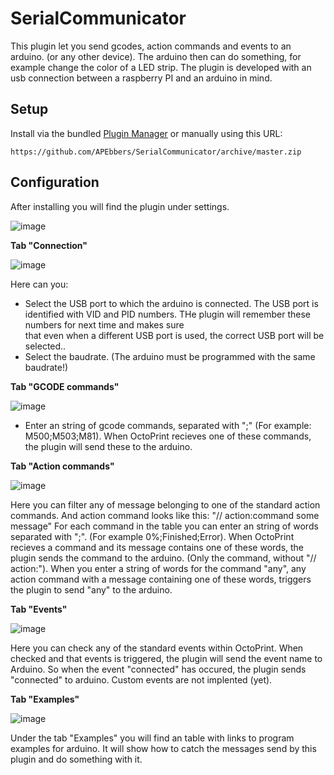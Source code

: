 # SerialCommunicator

This plugin let you send gcodes, action commands and events to an arduino. (or any other device). The arduino then can do something, for example change the color of a LED strip.
The plugin is developed with an usb connection between a raspberry PI and an arduino in mind.


## Setup

Install via the bundled [Plugin Manager](https://docs.octoprint.org/en/master/bundledplugins/pluginmanager.html)
or manually using this URL:

    https://github.com/APEbbers/SerialCommunicator/archive/master.zip



## Configuration

After installing you will find the plugin under settings. 

![image](https://user-images.githubusercontent.com/10145631/149211063-4a215578-751f-4ce7-86d8-3f96cb8daa2b.png)


**Tab "Connection"**

![image](https://user-images.githubusercontent.com/10145631/149211146-05340218-3b55-437a-a883-88208128c27f.png)

Here can you:
- Select the USB port to which the arduino is connected. The USB port is identified with VID and PID numbers. THe plugin will remember these numbers for next time and makes sure   
  that even when a different USB port is used, the correct USB port will be selected..
- Select the baudrate. (The arduino must be programmed with the same baudrate!)


**Tab "GCODE commands"**

![image](https://user-images.githubusercontent.com/10145631/149211184-47827413-e2b9-450a-abeb-9bee31f2c993.png)

- Enter an string of gcode commands, separated with ";" (For example: M500;M503;M81). When OctoPrint recieves one of these commands, the plugin will send these to the arduino.


**Tab "Action commands"**

![image](https://user-images.githubusercontent.com/10145631/149213259-ee1d68e7-61dd-4ded-b248-976cba8bfed4.png)

Here you can filter any of message belonging to one of the standard action commands. And action command looks like this: "// action:command some message"
For each command in the table you can enter an string of words separated with ";". (For example 0%;Finished;Error). When OctoPrint recieves a command and its message contains one of these words, the plugin sends the command to the arduino. (Only the command, without "// action:").
When you enter a string of words for the command "any", any action command with a message containing one of these words, triggers the plugin to send "any" to the arduino.


**Tab "Events"**

![image](https://user-images.githubusercontent.com/10145631/149213314-c6467c32-e6d5-452c-a7e5-555fbff1bb57.png)

Here you can check any of the standard events within OctoPrint. When checked and that events is triggered, the plugin will send the event name to Arduino. So when the event "connected" has occured, the plugin sends "connected" to arduino. Custom events are not implented (yet).


**Tab "Examples"**

![image](https://user-images.githubusercontent.com/10145631/149213882-e08d4a90-f8a0-4971-9ac5-232862cc482b.png)

Under the tab "Examples" you will find an table with links to program examples for arduino. 
It will show how to catch the messages send by this plugin and do something with it.

